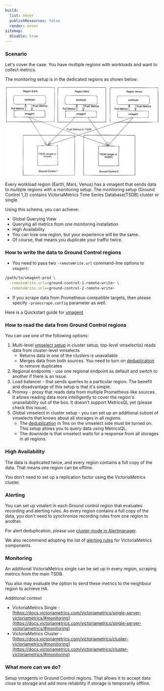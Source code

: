 ```yaml
---
build:
  list: never
  publishResources: false
  render: never
sitemap:
  disable: true
---
```

### Scenario

Let's cover the case. You have multiple regions with workloads and want to collect metrics.

The monitoring setup is in the dedicated regions as shown below:

![Multi-regional setup with VictoriaMetrics: Dedicated regions for monitoring](setup.webp)

Every workload region (Earth, Mars, Venus) has a vmagent that sends data to multiple regions with a monitoring setup. 
The monitoring setup (Ground Control 1,2) contains VictoriaMetrics Time Series Database(TSDB) cluster or single.

Using this schema, you can achieve:

* Global Querying View
* Querying all metrics from one monitoring installation
* High Availability
* You can lose one region, but your experience will be the same.
* Of course, that means you duplicate your traffic twice.

### How to write the data to Ground Control regions

* You need to pass two `-remoteWrite.url` command-line options to `vmagent`:

```sh
/path/to/vmagent-prod \
  -remoteWrite.url=<ground-control-1-remote-write> \
  -remoteWrite.url=<ground-control-2-remote-write>
```

* If you scrape data from Prometheus-compatible targets, then please specify `-promscrape.config` parameter as well.

Here is a Quickstart guide for [vmagent](https://docs.victoriametrics.com/victoriametrics/vmagent/#quick-start)

### How to read the data from Ground Control regions

You can use one of the following options:

1. Multi-level [vmselect setup](https://docs.victoriametrics.com/victoriametrics/cluster-victoriametrics/#multi-level-cluster-setup) in cluster setup, top-level vmselect(s) reads data from cluster-level vmselects
   * Returns data in one of the clusters is unavailable  
   * Merges data from both sources. You need to turn on [deduplication](https://docs.victoriametrics.com/victoriametrics/cluster-victoriametrics/#deduplication) to remove duplicates 
1. Regional endpoints - use one regional endpoint as default and switch to another if there is an issue.
1. Load balancer - that sends queries to a particular region. The benefit and disadvantage of this setup is that it's simple.
1. Promxy - proxy that reads data from multiple Prometheus-like sources. It allows reading data more intelligently to cover the region's unavailability out of the box. It doesn't support MetricsQL yet (please check this issue).
1. Global vmselect in cluster setup - you can set up an additional subset of vmselects that knows about all storages in all regions.
   * The [deduplication](https://docs.victoriametrics.com/victoriametrics/cluster-victoriametrics/#deduplication) in 1ms on the vmselect side must be turned on. This setup allows you to query data using MetricsQL.
   * The downside is that vmselect waits for a response from all storages in all regions.


### High Availability

The data is duplicated twice, and every region contains a full copy of the data. That means one region can be offline.

You don't need to set up a replication factor using the VictoriaMetrics cluster.

### Alerting

You can set up vmalert in each Ground control region that evaluates recording and alerting rules. As every region contains a full copy of the data, you don't need to synchronize recording rules from one region to another.

For alert deduplication, please use [cluster mode in Alertmanager](https://prometheus.io/docs/alerting/latest/alertmanager/#high-availability).

We also recommend adopting the list of [alerting rules](https://github.com/VictoriaMetrics/VictoriaMetrics/tree/master/deployment/docker#alerts)
for VictoriaMetrics components.

### Monitoring

An additional VictoriaMetrics single can be set up in every region, scraping metrics from the main TSDB.

You also may evaluate the option to send these metrics to the neighbour region to achieve HA.

Additional context
* VictoriaMetrics Single - [https://docs.victoriametrics.com/victoriametrics/single-server-victoriametrics/#monitoring](https://docs.victoriametrics.com/victoriametrics/single-server-victoriametrics/#monitoring)
* VictoriaMetrics Cluster - [https://docs.victoriametrics.com/victoriametrics/cluster-victoriametrics/#monitoring](https://docs.victoriametrics.com/victoriametrics/cluster-victoriametrics/#monitoring)


### What more can we do?

Setup vmagents in Ground Control regions. That allows it to accept data close to storage and add more reliability if storage is temporarily offline.
